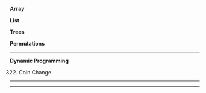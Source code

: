 **Array**


**List**


**Trees**


**Permutations**


****


**Dynamic Programming**

  322. Coin Change



****


****
